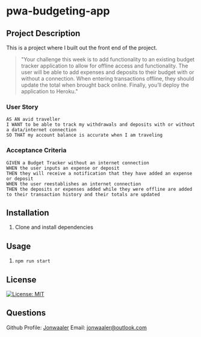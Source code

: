 # pwa-budgeting-app

## Project Description

This is a project where I built out the front end of the project.

> "Your challenge this week is to add functionality to an existing budget tracker application to allow for offline access and functionality. The user will be able to add expenses and deposits to their budget with or without a connection. When entering transactions offline, they should update the total when brought back online. Finally, you’ll deploy the application to Heroku."

### User Story

```
AS AN avid traveller
I WANT to be able to track my withdrawals and deposits with or without a data/internet connection
SO THAT my account balance is accurate when I am traveling
```

### Acceptance Criteria

```
GIVEN a Budget Tracker without an internet connection
WHEN the user inputs an expense or deposit
THEN they will receive a notification that they have added an expense or deposit
WHEN the user reestablishes an internet connection
THEN the deposits or expenses added while they were offline are added to their transaction history and their totals are updated
```

## Installation

1. Clone and install dependencies

## Usage

1. `npm run start`

## License

[![License: MIT](https://img.shields.io/badge/License-MIT-yellow.svg)](https://opensource.org/licenses/MIT)

## Questions

Github Profile: [Jonwaaler](https://github.com/jonwaaler)
Email: jonwaaler@outlook.com
